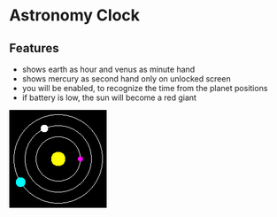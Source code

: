 # Astronomy Clock

## Features

* shows earth as hour and venus as minute hand
* shows mercury as second hand only on unlocked screen
* you will be enabled, to recognize the time from the planet positions
* if battery is low, the sun will become a red giant

![logo](screenshot1.png)
